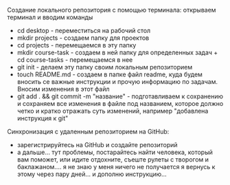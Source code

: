 Создание локального репозитория с помощью терминала: открываем терминал и вводим команды
- cd desktop - переместиться на рабочий стол
- mkdir projects - создаем папку для проектов
- cd projects - перемещаемся в эту папку
- mkdir course-task - создаем в ней папку для определенных задач + сd course-tasks - перемещаемся в нее
- git init - делаем эту папку своим локальным репозиторием
- touch README.md - создаем в папке файл readme, куда будем вносить се важные инструкции и прочую информацию по задачам. Вносим изменения в этот файл
- git add . && git commit -m "название" - подготавливаем к сохранению и сохраняем все изменения в файле под названием, которое должно четко и кратко отражать суть изменений, например "добавлена инструкция к git"

Синхронизация с удаленным репозиторием на GitHub:
- зарегистрируйтесь на GitHub и создайте репозиторий
- а дальше... тут проблемы, постарайтесь найти человека, который вам поможет, или идите отдохните, съеште рулеты с творогом и баклажаном.... я не знаю у меня ничего не получается я вернусь к этому через пару дней... и дополню инструкцию...

